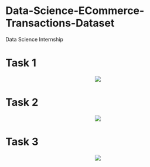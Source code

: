 # Data-Science-ECommerce-Transactions-Dataset
Data Science Internship
# Task 1
  <p align = "Center" >
  <img src = "https://github.com/user-attachments/assets/7b4eaa4a-ea2a-4782-a097-928d568c217e">
   </p>

# Task 2 
   <p align = "Center" >
  <img src = "https://github.com/user-attachments/assets/2fe27ae5-015d-459a-89db-e5680829d8e2">
   </p>

# Task 3
<p align = "Center" >
  <img src = "https://github.com/user-attachments/assets/dab3b600-d5ea-4e2a-b4d4-da769b3d28a4">
   </p>
